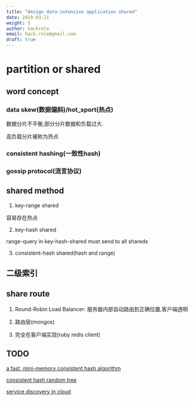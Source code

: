 ```yaml
---
title: "design data-intensive application shared"
date: 2019-03-21
weight: 5
author: hackrole
email: hack.role@gmail.com
draft: true
---
```


# partition or shared

## word concept

### data skew(数据偏斜)/hot_sport(热点)

数据分片不平衡,部分分片数据和负载过大.

高负载分片被称为热点

### consistent hashing(一致性hash)


### gossip protocol(流言协议)


## shared method


1) key-range shared

容易存在热点

2) key-hash shared

range-query in key-hash-shared must send to all shareds

3) consistent-hash shared(hash and range)

## 二级索引


## share route

1) Round-Robin Load Balancer: 服务器内部自动路由到正确位置,客户端透明

2) 路由层(mongos)

3) 完全在客户端实现(ruby redis client)


## TODO

[a fast, mini-memory consistent hash algorithm](https://arxiv.org/pdf/1406.2294v1.pdf)

[consistent hash random tree](https://www.akamai.com/us/en/multimedia/documents/technical-publication/consistent-hashing-and-random-trees-distributed-caching-protocols-for-relieving-hot-spots-on-the-world-wide-web-technical-publication.pdf)

[service discovery in cloud](http://jasonwilder.com/blog/2014/02/04/service-discovery-in-the-cloud/)
